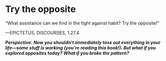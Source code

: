 # Try the opposite

“What assistance can we find in the fight against habit? Try the opposite!”

—EPICTETUS, DISCOURSES, 1.27.4

***Perspective: Now you shouldn’t immediately toss out everything in your life—some stuff is working (you’re reading this book!). But what if you explored opposites today? What if you broke the pattern?***